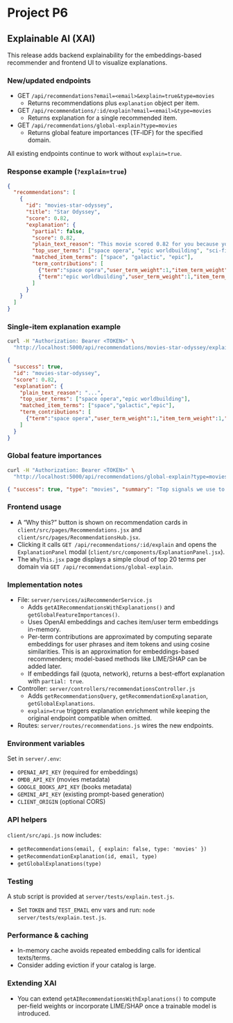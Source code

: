# Project P6

## Explainable AI (XAI)
This release adds backend explainability for the embeddings-based recommender and frontend UI to visualize explanations.

### New/updated endpoints
- GET `/api/recommendations?email=<email>&explain=true&type=movies`
  - Returns recommendations plus `explanation` object per item.
- GET `/api/recommendations/:id/explain?email=<email>&type=movies`
  - Returns explanation for a single recommended item.
- GET `/api/recommendations/global-explain?type=movies`
  - Returns global feature importances (TF‑IDF) for the specified domain.

All existing endpoints continue to work without `explain=true`.

### Response example (`?explain=true`)
```json
{
  "recommendations": [
    {
      "id": "movies-star-odyssey",
      "title": "Star Odyssey",
      "score": 0.82,
      "explanation": {
        "partial": false,
        "score": 0.82,
        "plain_text_reason": "This movie scored 0.82 for you because your interest in space opera and epic worldbuilding matches Star Odyssey's description featuring space, galactic, epic. These signals align strongly with your preferences.",
        "top_user_terms": ["space opera", "epic worldbuilding", "sci-fi"],
        "matched_item_terms": ["space", "galactic", "epic"],
        "term_contributions": [
          {"term":"space opera","user_term_weight":1,"item_term_weight":1,"contribution_score":0.45,"contribution":0.45},
          {"term":"epic worldbuilding","user_term_weight":1,"item_term_weight":1,"contribution_score":0.30,"contribution":0.30}
        ]
      }
    }
  ]
}
```

### Single-item explanation example
```bash
curl -H "Authorization: Bearer <TOKEN>" \
  "http://localhost:5000/api/recommendations/movies-star-odyssey/explain?email=test@example.com&type=movies"
```
```json
{
  "success": true,
  "id": "movies-star-odyssey",
  "score": 0.82,
  "explanation": {
    "plain_text_reason": "...",
    "top_user_terms": ["space opera","epic worldbuilding"],
    "matched_item_terms": ["space","galactic","epic"],
    "term_contributions": [
      {"term":"space opera","user_term_weight":1,"item_term_weight":1,"contribution_score":0.45,"contribution":0.45}
    ]
  }
}
```

### Global feature importances
```bash
curl -H "Authorization: Bearer <TOKEN>" \
  "http://localhost:5000/api/recommendations/global-explain?type=movies"
```
```json
{ "success": true, "type": "movies", "summary": "Top signals we use to recommend movies: ...", "top_terms": [{"term":"space","score":0.1234}] }
```

### Frontend usage
- A “Why this?” button is shown on recommendation cards in `client/src/pages/Recommendations.jsx` and `client/src/pages/RecommendationsHub.jsx`.
- Clicking it calls `GET /api/recommendations/:id/explain` and opens the `ExplanationPanel` modal (`client/src/components/ExplanationPanel.jsx`).
- The `WhyThis.jsx` page displays a simple cloud of top 20 terms per domain via `GET /api/recommendations/global-explain`.

### Implementation notes
- File: `server/services/aiRecommenderService.js`
  - Adds `getAIRecommendationsWithExplanations()` and `getGlobalFeatureImportances()`.
  - Uses OpenAI embeddings and caches item/user term embeddings in-memory.
  - Per-term contributions are approximated by computing separate embeddings for user phrases and item tokens and using cosine similarities. This is an approximation for embeddings-based recommenders; model-based methods like LIME/SHAP can be added later.
  - If embeddings fail (quota, network), returns a best-effort explanation with `partial: true`.
- Controller: `server/controllers/recommendationsController.js`
  - Adds `getRecommendationsQuery`, `getRecommendationExplanation`, `getGlobalExplanations`.
  - `explain=true` triggers explanation enrichment while keeping the original endpoint compatible when omitted.
- Routes: `server/routes/recommendations.js` wires the new endpoints.

### Environment variables
Set in `server/.env`:
- `OPENAI_API_KEY` (required for embeddings)
- `OMDB_API_KEY` (movies metadata)
- `GOOGLE_BOOKS_API_KEY` (books metadata)
- `GEMINI_API_KEY` (existing prompt-based generation)
- `CLIENT_ORIGIN` (optional CORS)

### API helpers
`client/src/api.js` now includes:
- `getRecommendations(email, { explain: false, type: 'movies' })`
- `getRecommendationExplanation(id, email, type)`
- `getGlobalExplanations(type)`

### Testing
A stub script is provided at `server/tests/explain.test.js`.
- Set `TOKEN` and `TEST_EMAIL` env vars and run: `node server/tests/explain.test.js`.

### Performance & caching
- In-memory cache avoids repeated embedding calls for identical texts/terms.
- Consider adding eviction if your catalog is large.

### Extending XAI
- You can extend `getAIRecommendationsWithExplanations()` to compute per-field weights or incorporate LIME/SHAP once a trainable model is introduced.
